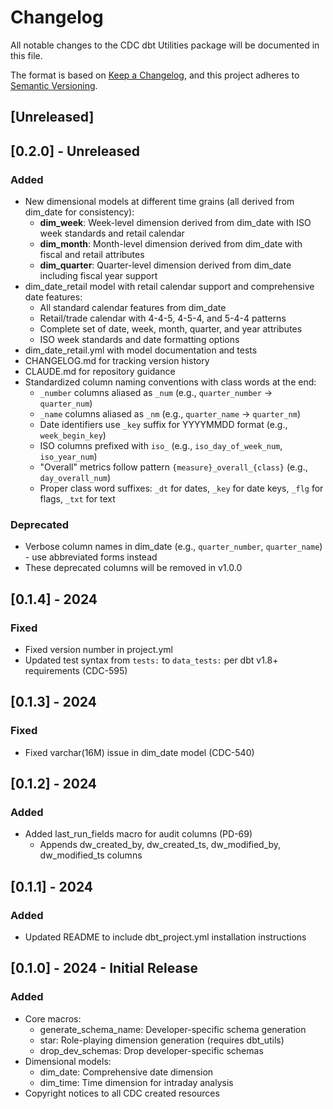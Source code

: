 # Changelog

All notable changes to the CDC dbt Utilities package will be documented in this file.

The format is based on [Keep a Changelog](https://keepachangelog.com/en/1.0.0/),
and this project adheres to [Semantic Versioning](https://semver.org/spec/v2.0.0.html).

## [Unreleased]

## [0.2.0] - Unreleased
### Added
- New dimensional models at different time grains (all derived from dim_date for consistency):
  - **dim_week**: Week-level dimension derived from dim_date with ISO week standards and retail calendar
  - **dim_month**: Month-level dimension derived from dim_date with fiscal and retail attributes
  - **dim_quarter**: Quarter-level dimension derived from dim_date including fiscal year support
- dim_date_retail model with retail calendar support and comprehensive date features:
  - All standard calendar features from dim_date
  - Retail/trade calendar with 4-4-5, 4-5-4, and 5-4-4 patterns
  - Complete set of date, week, month, quarter, and year attributes
  - ISO week standards and date formatting options
- dim_date_retail.yml with model documentation and tests
- CHANGELOG.md for tracking version history
- CLAUDE.md for repository guidance
- Standardized column naming conventions with class words at the end:
  - `_number` columns aliased as `_num` (e.g., `quarter_number` → `quarter_num`)
  - `_name` columns aliased as `_nm` (e.g., `quarter_name` → `quarter_nm`)
  - Date identifiers use `_key` suffix for YYYYMMDD format (e.g., `week_begin_key`)
  - ISO columns prefixed with `iso_` (e.g., `iso_day_of_week_num`, `iso_year_num`)
  - "Overall" metrics follow pattern `{measure}_overall_{class}` (e.g., `day_overall_num`)
  - Proper class word suffixes: `_dt` for dates, `_key` for date keys, `_flg` for flags, `_txt` for text

### Deprecated
- Verbose column names in dim_date (e.g., `quarter_number`, `quarter_name`) - use abbreviated forms instead
- These deprecated columns will be removed in v1.0.0

## [0.1.4] - 2024
### Fixed
- Fixed version number in project.yml
- Updated test syntax from `tests:` to `data_tests:` per dbt v1.8+ requirements (CDC-595)

## [0.1.3] - 2024
### Fixed
- Fixed varchar(16M) issue in dim_date model (CDC-540)

## [0.1.2] - 2024
### Added
- Added last_run_fields macro for audit columns (PD-69)
  - Appends dw_created_by, dw_created_ts, dw_modified_by, dw_modified_ts columns

## [0.1.1] - 2024
### Added
- Updated README to include dbt_project.yml installation instructions

## [0.1.0] - 2024 - Initial Release
### Added
- Core macros:
  - generate_schema_name: Developer-specific schema generation
  - star: Role-playing dimension generation (requires dbt_utils)
  - drop_dev_schemas: Drop developer-specific schemas
- Dimensional models:
  - dim_date: Comprehensive date dimension
  - dim_time: Time dimension for intraday analysis
- Copyright notices to all CDC created resources